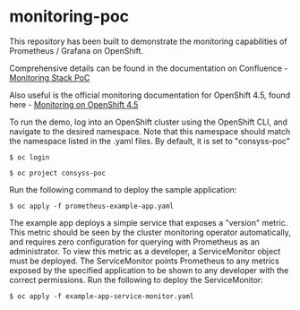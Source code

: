 # monitoring-poc

This repository has been built to demonstrate the monitoring capabilities of Prometheus / Grafana on OpenShift.

Comprehensive details can be found in the documentation on Confluence - [Monitoring Stack PoC](https://confluence.capgroup.com/pages/viewpage.action?spaceKey=CNTEN&title=Monitoring+Stack+PoC)

Also useful is the official monitoring documentation for OpenShift 4.5, found here - [Monitoring on OpenShift 4.5](https://access.redhat.com/documentation/en-us/openshift_container_platform/4.5/html/monitoring/index)

To run the demo, log into an OpenShift cluster using the OpenShift CLI, and navigate to the desired namespace.  Note that this namespace should match the namespace listed in the .yaml files.  By default, it is set to "consyss-poc"

`$ oc login`

`$ oc project consyss-poc`

Run the following command to deploy the sample application:

`$ oc apply -f prometheus-example-app.yaml`

The example app deploys a simple service that exposes a "version" metric.  This metric should be seen by the cluster monitoring operator automatically, and requires zero configuration for querying with Prometheus as an administrator.  To view this metric as a developer, a ServiceMonitor object must be deployed.  The ServiceMonitor points Prometheus to any metrics exposed by the specified application to be shown to any developer with the correct permissions.  Run the following to deploy the ServiceMonitor:

`$ oc apply -f example-app-service-monitor.yaml`

